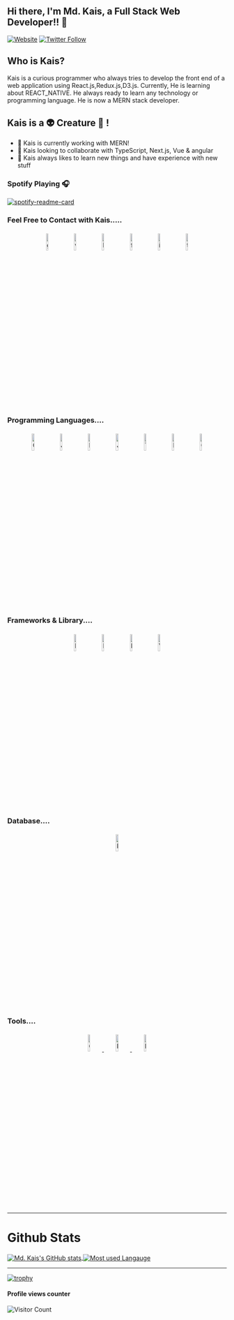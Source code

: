 
## Hi there, I'm Md. Kais, a Full Stack Web Developer!! 👋 
[![Website](https://img.shields.io/website?label=braindeath.com&style=for-the-badge&url=https%3A%2F%2Fbraindeath.com)](https://mdkais.netlify.app)
[![Twitter Follow](https://img.shields.io/twitter/follow/Md_Kais_?color=1DA1F2&logo=twitter&style=for-the-badge)](https://twitter.com/intent/follow?original_referer=https%3A%2F%2Fgithub.com%2FcodeSTACKr&screen_name=Md_Kais_)

## Who is Kais?
Kais is a curious programmer who always tries to develop the front end of a web application using React.js,Redux.js,D3.js. Currently, He is learning about REACT_NATIVE. He always ready to learn any technology or programming language. He is now a MERN stack developer.

## Kais is a  👽 Creature 🤖 !

- 🔭 Kais is currently working with MERN!
- 👯 Kais looking to collaborate with TypeScript, Next.js, Vue & angular
- 🥅 Kais always likes to learn new things and have experience with new stuff
  
### Spotify Playing 🎧
<a href="https://open.spotify.com/user/bxpyixj89kmgcjgjzv5keu6fd"><img src="http://spotify.aio-api.ml/spotify?id=bxpyixj89kmgcjgjzv5keu6fd&theme=wavy&image=true&color_theme=radical&bars_when_not_listening=true&bg_color=&title_color=&text_color=&hide_status=false" alt="spotify-readme-card"/></a>
<br/>

### Feel Free to Contact with Kais.....

<p align="center">
	<a href="https://github.com/Md-Kais"  title="GITHUB"  target="_blank"><img alt="github" width="10%" style="padding:5px" src="https://img.icons8.com/clouds/100/000000/github.png"/></a>
    <a href="https://mdkais.netlify.app"  title="WEBSITE"  target="_blank"><img  alt="website" width="10%" style="padding:5px" src="https://img.icons8.com/clouds/100/000000/domain.png"/></a>
	<a href="https://www.linkedin.com/in/md-kais-7a976b1b0/"  title="LINKEDIN"   target="_blank"><img alt="linkedin" width="10%" style="padding:5px" src="https://img.icons8.com/clouds/100/000000/linkedin.png"/></a>
	<a href="https://www.facebook.com/kais.superb/"  title="FACEBOOK"  target="_blank"><img alt="facebook" width="10%" style="padding:5px" src="https://img.icons8.com/clouds/100/000000/facebook-new.png"/></a>
	<a href="https://www.instagram.com/ice_in_kais/"  title="INSTAGRAM"   target="_blank"><img alt="instagram" width="10%" style="padding:5px" src="https://img.icons8.com/clouds/100/000000/instagram.png"/></a>
	<a href="https://twitter.com/Md_Kais_"  title="TWITTER"   target="_blank"><img alt="twitter" width="10%" style="padding:5px" src="https://img.icons8.com/clouds/100/000000/twitter.png"/></a>
</p>

<!-- 
# TECHNICAL SKILLS

### Front End (Expert): 
Html, CSS, Bootstrap, Material UI,  JavaScript, TypeScript, ES6, React JS, React Router,D3.js
### Back End: 
Node JS, Express JS, MongoDB, Postman
### Deploy tools: 
Firebase, Heroku, GitHub,  Netlify, 
### Others: 
VS Code, Git, Visual Studio,  Chrome Dev Tools, OOP, Data Structure, SASS
 -->
### Programming Languages....

<p align="center">
	<img width="10%" style="padding:5px" title="C" src="https://img.icons8.com/color/144/000000/c-programming.png"/>
	<img  width="10%" style="padding:5px" title="JAVA" src="https://img.icons8.com/color/144/000000/java-coffee-cup-logo--v2.png"/>
	<img width="10%" style="padding:5px"  title="PYTHON "  src="https://img.icons8.com/color/144/000000/python.png"/>
	<img width="10%" style="padding:5px"  title="JAVASCRIPT"  src="https://img.icons8.com/color/144/000000/javascript.png"/>
    <img width="10%" style="padding:5px"  title="TYPESCRIPT"  src="https://img.icons8.com/color/144/000000/typescript.png"/>
  <img width="10%" style="padding:5px"  title="NODE.JS"  src="https://img.icons8.com/color/144/000000/nodejs.png"/>
  <img width="10%" style="padding:5px"  title="C++/CPP/C PLUS PLUS"  src="https://img.icons8.com/color/144/000000/c-plus-plus-logo.png"/>
</p>

### Frameworks & Library....
<p align="center">
	<img width="10%" style="padding:5px"  title="BOOTSTRAP"  src="https://img.icons8.com/color/144/000000/bootstrap.png"/>
	<img width="10%" style="padding:5px"  title="REACT NATIVE+ REACT.JS"  src="https://img.icons8.com/color/144/000000/react-native.png"/>
	<img width="10%" style="padding:5px"  title="MATERIAL UI"  src="https://img.icons8.com/color/144/000000/material-ui.png"/>
    <img width="10%" style="padding:5px"  title="VUE.JS"  src="https://img.icons8.com/color/144/000000/vue-js.png"/>
<!-- 	<img width="10%" style="padding:5px"  title="GRAPHQL" src="https://img.icons8.com/color/144/000000/graphql.png"/> -->
</p>

### Database....
<p align="center">
	<img width="10%" style="padding:5px"  title="MONGODB"  src="https://img.icons8.com/color/144/000000/mongodb.png"/>
</p>

### Tools....
<p align="center">
	<a href="https://mdkais.netlify.app" target="_blank"> <img width="10%" style="padding:5px"  title="GITHUB"  src="https://img.icons8.com/nolan/144/github.png"/> </a>
	<a href="https://mdkais.netlify.app" target="_blank">  <img width="10%" style="padding:5px"  title="FIREBASE" src="https://img.icons8.com/color/144/000000/firebase.png"/> </a>
	<a href="https://mdkais.netlify.app" target="_blank"><img width="10%" style="padding:5px"  title="HEROKU"  src="https://img.icons8.com/nolan/144/heroku.png"/> </a>
</p>

---

<!-- <a href="https://github.com/anuraghazra/github-readme-stats">
  <img align="center" src="https://github-readme-stats.anuraghazra1.vercel.app/api?username=anuraghazra&show_icons=true&include_all_commits=true&theme=material-palenight" alt="Anurag's github stats" />
</a>
<a href="https://github.com/anuraghazra/github-readme-stats">
  <!-- Change the `github-readme-stats.anuraghazra1.vercel.app` to `github-readme-stats.vercel.app`  -->
  <!-- <img align="center" src="https://github-readme-stats.anuraghazra1.vercel.app/api/top-langs/?username=anuraghazra&layout=compact&theme=material-palenight" />
</a> --> 

# Github Stats
<a href="https://mdkais.netlify.app" target="_blank"> 
  <img align="center" src="https://github-readme-stats.anuraghazra1.vercel.app/api?username=Md-Kais&count_private=true&show_icons=true&theme=radical"   alt="Md. Kais's GitHub stats" />
</a>
<a href="https://mdkais.netlify.app" target="_blank">
  <img align="center" src="https://github-readme-stats.anuraghazra1.vercel.app/api/top-langs/?username=Md-Kais&layout=compact&theme=radical" alt="Most used Langauge" />
</a>

---
[![trophy](https://github-profile-trophy.vercel.app/?username=Md-Kais)](https://github.com/Md-Kais/github-profile-trophy)

#### Profile views counter
![Visitor Count](https://profile-counter.glitch.me/{Md-Kais}/count.svg)


